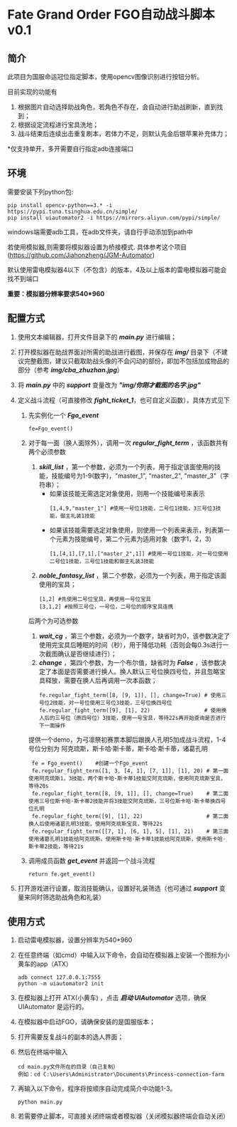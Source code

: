 # Fate Grand Order FGO自动战斗脚本v0.1



## 简介

此项目为国服命运冠位指定脚本，使用opencv图像识别进行按钮分析。

目前实现的功能有

1. 根据图片自动选择助战角色，若角色不存在，会自动进行助战刷新，直到找到；
2. 根据设定流程进行宝具洗地；
3. 战斗结束后连续出击重复刷本，若体力不足，则默认先金后银苹果补充体力；

*仅支持单开，多开需要自行指定adb连接端口


## 环境

需要安装下列python包:

```
pip install opencv-python==3.* -i https://pypi.tuna.tsinghua.edu.cn/simple/
pip install uiautomator2 -i https://mirrors.aliyun.com/pypi/simple/
```

windows端需要adb工具，在adb文件夹，请自行手动添加到path中

若使用模拟器,则需要将模拟器设置为桥接模式.  具体参考这个项目(https://github.com/Jiahonzheng/JGM-Automator)

默认使用雷电模拟器4以下（不包含）的版本，4及以上版本的雷电模拟器可能会找不到端口

**重要：模拟器分辨率要求540*960**

## 配置方式

1. 使用文本编辑器，打开文件目录下的 ***main.py*** 进行编辑；

2. 打开模拟器在助战界面对所需的助战进行截图，并保存在 ***img/*** 目录下（不建议完整截图，建议只截取助战头像的不会闪动的部份，即加不包括加成物品的部分（参考 ***img/cba_zhuzhan.jpg***）

3. 将 ***main.py*** 中的 ***support*** 变量改为 ***"img/你刚才截图的名字.jpg"***

4. 定义战斗流程（可直接修改 ***fight_ticket_1***，也可自定义函数），具体方式见下
    1. 先实例化一个 ***Fgo_event***
        ```
        fe=Fgo_event()
        ```
    2. 对于每一面（换人面除外），调用一次 ***regular_fight_term*** ，该函数共有两个必须参数
        1. ***skill_list*** ，第一个参数，必须为一个列表，用于指定该面使用的技能，技能编号为1-9(数字)，"master_1", "master_2", "master_3"（字符串）；
            * 如果该技能无需选定对象使用，则用一个技能编号来表示
               ```
               [1,4,9,"master_1"] #使用一号位1技能，二号位1技能，3三号位3技能，御主礼装1技能
               ```
            * 如果该技能需要选定对象使用，则使用一个列表来表示，列表第一个元素为技能编号，第二个元素为适用对象（数字1，2，3）
               ``` 
               [1,[4,1],[7,1],["master_2",1]] #使用一号位1技能，对一号位使用二号位1技能，三号位1技能和御主礼装3技能 
               ```
        2. ***noble_fantasy_list*** ，第二个参数，必须为一个列表，用于指定该面使用的宝具；
           ``` 
           [1,2] #先使用二号位宝具，再使用一号位宝具
           [3,1,2] #按照三号位，一号位，二号位的顺序宝具连携 
           ```
           
        后两个为可选参数
        1. ***wait_cg*** ，第三个参数，必须为一个数字，缺省时为0，该参数决定了使用完宝具后睡眠的时间（秒），用于降低功耗（否则会每0.3s进行一次截图确认是否继续进行）；
        2. ***change*** ，第四个参数，为一个布尔值，缺省时为 ***False*** ，该参数决定了本面是否需要进行换人。换人默认三号位换四号位，并且忽略宝具释放，需要在换人后再调用一次本函数；
            ``` 
            fe.regular_fight_term([8, [9, 1]], [], change=True) # 使用三号位2技能，对一号位使用三号位3技能，三号位换四号位
            fe.regular_fight_term([9], [1], 22)                 # 使用换人后的三号位（原四号位）3技能，使用一号宝具，等待22s再开始查询是否进行下一面操作
            ```
       提供一个demo，为弓凛祭初赛票本脚后跟换人孔明5加成战斗流程，1-4号位分别为 阿克琉斯，斯卡哈·斯卡蒂，斯卡哈·斯卡蒂，诸葛孔明
       ``` 
        fe = Fgo_event()    #创建一个Fgo_event
        fe.regular_fight_term([1, 3, [4, 1], [7, 1]], [1], 20) # 第一面使用阿克琉斯1，3技能，两个斯卡哈·斯卡蒂1技能交阿克琉斯，使用阿克琉斯宝具，等待20s
        fe.regular_fight_term([8, [9, 1]], [], change=True)    # 第二面使用三号位斯卡哈·斯卡蒂2技能并将3技能交阿克琉斯，三号位斯卡哈·斯卡蒂换四号位孔明
        fe.regular_fight_term([9], [1], 22)                    # 第二面换人后使用诸葛孔明3技能，使用阿克琉斯宝具，等待22s
        fe.regular_fight_term([[7, 1], [6, 1], 5], [1], 21)    # 第三面使用诸葛孔明1技能给阿克琉斯，使用斯卡哈·斯卡蒂1技能给阿克琉斯，使用斯卡哈·斯卡蒂2技能，等待21s
       ```
    3. 调用成员函数 ***get_event*** 并返回一个战斗流程
        ``` 
        return fe.get_event()
       ```
     
5. 打开游戏进行设置，取消技能确认，设置好礼装筛选（也可通过 ***support*** 变量来同时筛选助战角色和礼装）
## 使用方式

1. 启动雷电模拟器，设置分辨率为540*960

2. 在任意终端（如cmd）中输入以下命令，会自动在模拟器上安装一个图标为小黄车的app（ATX）

    ```
    adb connect 127.0.0.1:7555
    python -m uiautomator2 init
    ```

3. 在模拟器上打开 ATX(小黄车) ，点击 ***启动 UIAutomator*** 选项，确保 UIAutomator 是运行的。

4. 在模拟器中启动FGO，请确保安装的是国服版本；

5. 打开需要反复战斗的副本的选人界面；

5. 然后在终端中输入

    ```
    cd main.py文件所在的目录（自己复制）
    例如：cd C:\Users\Administrator\Documents\Princess-connection-farm
    ```

5. 再输入以下命令，程序将按顺序自动完成简介中功能1-3。

    ```
    python main.py
    ```

6. 若需要停止脚本，可直接关闭终端或者模拟器（关闭模拟器终端会自动关闭）





